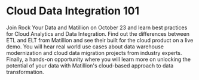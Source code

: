 # Cloud Data Integration 101

Join Rock Your Data and Matillion on October 23 and learn best practices for Cloud Analytics and Data Integration. Find out the differences between ETL and ELT from Matillion and see their built for the cloud product on a live demo.
You will hear real world use cases about data warehouse modernization and cloud data migration projects from industry experts. Finally, a hands-on opportunity where you will learn more on unlocking the potential of your data with Matillion's cloud-based approach to data transformation.



